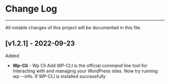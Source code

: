 # Change Log
----------------------------------------------------------------------------------
All notable changes of this project will be documented in this file.

[v1.2.1] - 2022-09-23
----------------------------------------------------------------------------------
Added
* **Wp-Cli** - Wp Cli Add WP-CLI is the official command line tool for interacting with and managing your WordPress sites. Now try running wp --info. If WP-CLI is installed successfully